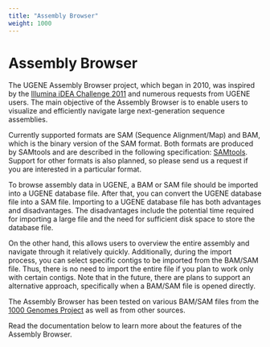 ```yaml
---
title: "Assembly Browser"
weight: 1000
---
```


# Assembly Browser

The UGENE Assembly Browser project, which began in 2010, was inspired by the [Illumina iDEA Challenge 2011](https://archive.is/20130126033841/http://www.illumina.com/idea) and numerous requests from UGENE users. The main objective of the Assembly Browser is to enable users to visualize and efficiently navigate large next-generation sequence assemblies.

Currently supported formats are SAM (Sequence Alignment/Map) and BAM, which is the binary version of the SAM format. Both formats are produced by SAMtools and are described in the following specification: [SAMtools](http://samtools.sourceforge.net/SAM1.pdf). Support for other formats is also planned, so please send us a request if you are interested in a particular format.

To browse assembly data in UGENE, a BAM or SAM file should be imported into a UGENE database file. After that, you can convert the UGENE database file into a SAM file. Importing to a UGENE database file has both advantages and disadvantages. The disadvantages include the potential time required for importing a large file and the need for sufficient disk space to store the database file.

On the other hand, this allows users to overview the entire assembly and navigate through it relatively quickly. Additionally, during the import process, you can select specific contigs to be imported from the BAM/SAM file. Thus, there is no need to import the entire file if you plan to work only with certain contigs. Note that in the future, there are plans to support an alternative approach, specifically when a BAM/SAM file is opened directly.

The Assembly Browser has been tested on various BAM/SAM files from the [1000 Genomes Project](http://www.1000genomes.org/about) as well as from other sources.

Read the documentation below to learn more about the features of the Assembly Browser.